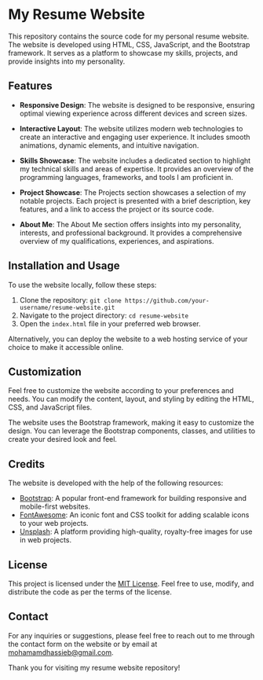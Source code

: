 # My Resume Website

This repository contains the source code for my personal resume website. The website is developed using HTML, CSS, JavaScript, and the Bootstrap framework. It serves as a platform to showcase my skills, projects, and provide insights into my personality.

## Features

- **Responsive Design**: The website is designed to be responsive, ensuring optimal viewing experience across different devices and screen sizes.

- **Interactive Layout**: The website utilizes modern web technologies to create an interactive and engaging user experience. It includes smooth animations, dynamic elements, and intuitive navigation.

- **Skills Showcase**: The website includes a dedicated section to highlight my technical skills and areas of expertise. It provides an overview of the programming languages, frameworks, and tools I am proficient in.

- **Project Showcase**: The Projects section showcases a selection of my notable projects. Each project is presented with a brief description, key features, and a link to access the project or its source code.

- **About Me**: The About Me section offers insights into my personality, interests, and professional background. It provides a comprehensive overview of my qualifications, experiences, and aspirations.

## Installation and Usage

To use the website locally, follow these steps:

1. Clone the repository: `git clone https://github.com/your-username/resume-website.git`
2. Navigate to the project directory: `cd resume-website`
3. Open the `index.html` file in your preferred web browser.

Alternatively, you can deploy the website to a web hosting service of your choice to make it accessible online.

## Customization

Feel free to customize the website according to your preferences and needs. You can modify the content, layout, and styling by editing the HTML, CSS, and JavaScript files.

The website uses the Bootstrap framework, making it easy to customize the design. You can leverage the Bootstrap components, classes, and utilities to create your desired look and feel.

## Credits

The website is developed with the help of the following resources:

- [Bootstrap](https://getbootstrap.com): A popular front-end framework for building responsive and mobile-first websites.
- [FontAwesome](https://fontawesome.com): An iconic font and CSS toolkit for adding scalable icons to your web projects.
- [Unsplash](https://unsplash.com): A platform providing high-quality, royalty-free images for use in web projects.

## License

This project is licensed under the [MIT License](LICENSE). Feel free to use, modify, and distribute the code as per the terms of the license.

## Contact

For any inquiries or suggestions, please feel free to reach out to me through the contact form on the website or by email at [mohamamdhassieb@gmail.com](mailto:mohamamdhassieb@gmail.com).

Thank you for visiting my resume website repository!
